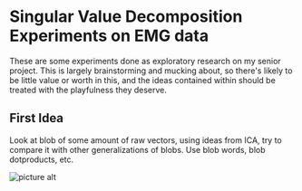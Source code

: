 Singular Value Decomposition Experiments on EMG data
=============
These are some experiments done as exploratory research on my senior project.
This is largely brainstorming and mucking about, so there's likely to be little
value or worth in this, and the ideas contained within should be treated with the
playfulness they deserve.


First Idea
---------------
Look at blob of some amount of raw vectors, using ideas from ICA, try to compare it with other
generalizations of blobs. Use blob words, blob dotproducts, etc.

![picture alt](https://upload.wikimedia.org/wikipedia/commons/thumb/3/38/Emoji_u1f64b.svg/128px-Emoji_u1f64b.svg.png)

